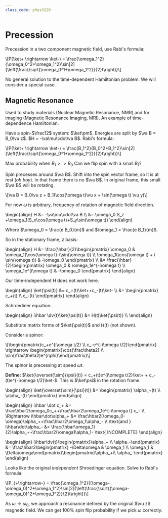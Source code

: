 ```yaml
---
class_code: phys3220
---
```

# Precession

Precession in a two component magnetic field, use Rabi's formula:

\\[P(\ket+ \rightarrow \ket-) = \frac{\omega_1^2}{\omega_0^2+\omega_1^2}\sin[2]{\left(\frac{\sqrt{\omega_0^1+\omega_1^2}}{2}t\right)}\\]

No general solution to the time-dependent Hamiltonian problem. We will consider a special case.

## Magnetic Resonance

Used to study materials (Nuclear Magnetic Resonance, NMR) and for imaging (Magnetic Resonance Imaging, MRI). An example of time-dependence Hamiltonian.

Have a spin-$\frac12$ system: $\ket\pm$. Energies are split by $\va B = B_0\vu z$. $H = -\va\mu\cdot\va B$. Rabi's formula:

\\[P(\ket+ \rightarrow \ket-) = \frac{B_1^2}{B_0^2+B_1^2}\sin[2]{\left(\frac{\sqrt{\omega_0^1+\omega_1^2}}{2}t\right)}\\]

Max probability when $B_1 >> B_0$ Can we flip spin with a small $B_1$?

Spin precesses around $\va B$. Shift into the spin vector frame, so it is at rest (_oh boy_). In that frame there is no $\va B$. In original frame, this small $\va B$ will be rotating.

\\[\va B = B_0\vu z + B_1(\cos(\omega t)\vu x + \sin(\omega t) \vu y)\\]

For now $\omega$ is arbitrary, frequency of rotation of magnetic field direction.

\begin{align}
H &= -\va\mu\cdot\va B \\\ 
&= \omega_0 S_z +\omega_1(S_x\cos(\omega t)+S_y\sin(\omega t))
\end{align}

Where $\omega_0 = \frac{e B_0}{m}$ and $\omega_1 = \frac{e B_1}{m}$.

So in the stationary frame, $z$ basis:

\begin{align}
    H &= \frac{\hbar}{2}\begin{pmatrix} \omega_0 & \omega_1(\cos(\omega t)-i\sin(\omega t)) \\\ 
    \omega_1(\cos(\omega t)  + i \sin(\omega t)) & -\omega_0 \end{pmatrix} \\\ 
    &= \frac{\hbar}{2}\begin{pmatrix} \omega_0 & \omega_1e^{-i\omega t} \\\ 
    \omega_1e^{i\omega t} & -\omega_0 \end{pmatrix}
\end{align}

Our time-independent H does not work here.

\begin{align}
\ket{\psi(t)} &= c_+(t)\ket++c_-(t)\ket- \\\ 
&= \begin{pmatrix} c_+(t) \\\ c_-(t) \end{pmatrix}
\end{align}

Schroediner equation:

\begin{align}
i\hbar \dv{t}\ket{\psi(t)} &= H(t)\ket{\psi(t)} \\\ 
\end{align}

Substitute matrix forms of $\ket{\psi(t)}$ and $H(t)$ (not shown).

Consider a spinor:

\\[\begin{pmatrix}c_+e^{i\omega t/2} \\\ c_-e^{-i\omega t/2}\end{pmatrix} \rightarrow \begin{pmatrix}\cos(\frac\theta2) \\\ \sin(\frac\theta2)e^{i\phi}\end{pmatrix}\\]

The spinor is precessing at speed $\omega t$.

__Define:__ $\ket{\overset{\sim}{\psi}(t)} = c_+(t)e^{i\omega t/2}\ket+ + c_-(t)e^{-i\omega t/2}\ket-$. This is $\ket\psi$ in the rotation frame.

\begin{align}
\ket{\overset{\sim}{\psi}(t)} &= \begin{pmatrix} \alpha_+(t) \\\ \alpha_-(t) \end{pmatrix}
\end{align}

\begin{align}
i\hbar \dot c_+ &= \frac\hbar2\omega_0c_++\frac\hbar2\omega_1e^{-i\omega t} c_- \\\ 
\Rightarrow i\hbar\dot\alpha_+ &= \frac\hbar2(\omega_0-\omega)\alpha_++\frac\hbar2\omega_1\alpha_- \\\ 
\text{and } i\hbar\dot\alpha_- &= \frac{\hbar\omega_1}{2}\alpha_++\frac\hbar2(\omega1\alpha_1- \text{ INCOMPLETE}
\end{align}

\begin{align}
i\hbar\dv{t}\begin{pmatrix}\alpha_+ \\\ \alpha_-\end{pmatrix} &= \frac\hbar2\begin{pmatrix} -\Delta\omega & \omega_1 \\\ \omega_1 & \Delta\omega\end{pmatrix}\begin{pmatrix}\alpha_+\\\ \alpha_-\end{pmatrix}
\end{align}

Looks like the original _independent_ Shroedinger equation. Solve to Rabi's formula:

\\[P_{+\rightarrow-} = \frac{\omega_1^2}{(\omega-\omega_0)^2+\omega_1^2}\sin[2]{\left(\frac{\sqrt{(\omega-\omega_0)^2+\omega_1^2}}{2}t\right)}\\]

As $\omega\rightarrow\omega_0$, we approach a resonance defined by the original $\vu z$ magnetic field. We can get $100\%$ spin flip probability if we pick $\omega$ correctly.
